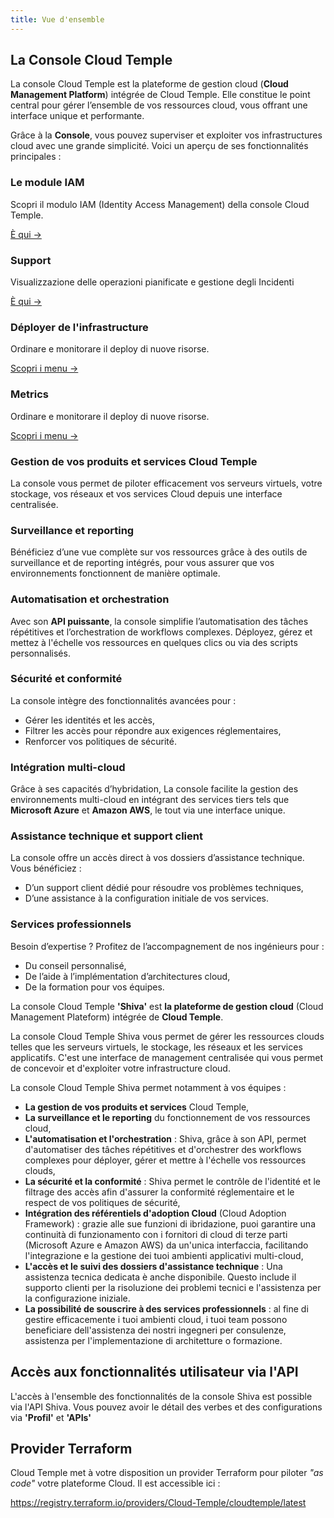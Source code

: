 ```yaml
---
title: Vue d'ensemble
---
```


## La Console Cloud Temple

La console Cloud Temple est la plateforme de gestion cloud (**Cloud Management Platform**) intégrée de Cloud Temple. Elle constitue le point central pour gérer l’ensemble de vos ressources cloud, vous offrant une interface unique et performante.

Grâce à la **Console**, vous pouvez superviser et exploiter vos infrastructures cloud avec une grande simplicité. Voici un aperçu de ses fonctionnalités principales :


<div class="card-grid">

  <div class="card">
    <h3>Le module IAM</h3>
    <p>Scopri il modulo IAM (Identity Access Management) della console Cloud Temple.</p>
    <a href="iam" class="card-link">È qui &rarr;</a>
  </div>

  <div class="card">
    <h3>Support</h3>
    <p>Visualizzazione delle operazioni pianificate e gestione degli Incidenti</p>
    <a href="status" class="card-link">È qui &rarr;</a>
  </div>

  <div class="card">
    <h3>Déployer de l'infrastructure</h3>
    <p>Ordinare e monitorare il deploy di nuove risorse.</p>
    <a href="orders" class="card-link">Scopri i menu &rarr;</a>
  </div>

  <div class="card">
    <h3>Metrics</h3>
    <p>Ordinare e monitorare il deploy di nuove risorse.</p>
    <a href="metrics/concepts" class="card-link">Scopri i menu &rarr;</a>
  </div>

</div>

### Gestion de vos produits et services Cloud Temple
La console vous permet de piloter efficacement vos serveurs virtuels, votre stockage, vos réseaux et vos services Cloud depuis une interface centralisée.

### Surveillance et reporting
Bénéficiez d’une vue complète sur vos ressources grâce à des outils de surveillance et de reporting intégrés, pour vous assurer que vos environnements fonctionnent de manière optimale.

### Automatisation et orchestration
Avec son **API puissante**, la console simplifie l’automatisation des tâches répétitives et l’orchestration de workflows complexes. Déployez, gérez et mettez à l'échelle vos ressources en quelques clics ou via des scripts personnalisés.

### Sécurité et conformité
La console intègre des fonctionnalités avancées pour :
- Gérer les identités et les accès,
- Filtrer les accès pour répondre aux exigences réglementaires,
- Renforcer vos politiques de sécurité.

### Intégration multi-cloud
Grâce à ses capacités d’hybridation, La console facilite la gestion des environnements multi-cloud en intégrant des services tiers tels que **Microsoft Azure** et **Amazon AWS**, le tout via une interface unique.

### Assistance technique et support client
La console offre un accès direct à vos dossiers d’assistance technique. Vous bénéficiez :
- D’un support client dédié pour résoudre vos problèmes techniques,
- D’une assistance à la configuration initiale de vos services.

### Services professionnels
Besoin d’expertise ? Profitez de l’accompagnement de nos ingénieurs pour :
- Du conseil personnalisé,
- De l’aide à l’implémentation d’architectures cloud,
- De la formation pour vos équipes.

La console Cloud Temple __'Shiva'__ est __la plateforme de gestion cloud__ (Cloud Management Plateform) intégrée de __Cloud Temple__.

La console Cloud Temple Shiva vous permet de gérer les ressources clouds telles que les serveurs virtuels, le stockage, les réseaux et les services applicatifs.
C'est une interface de management centralisée qui vous permet de concevoir et d'exploiter votre infrastructure cloud.

La console Cloud Temple Shiva permet notamment à vos équipes :

- __La gestion de vos produits et services__ Cloud Temple,
- __La surveillance et le reporting__ du fonctionnement de vos ressources cloud,
- __L'automatisation et l'orchestration__ : Shiva, grâce à son API, permet d'automatiser des tâches répétitives et d'orchestrer des workflows complexes pour déployer, gérer et mettre à l'échelle vos ressources clouds,
- __La sécurité et la conformité__ : Shiva permet le contrôle de l'identité et le filtrage des accès afin d'assurer la conformité réglementaire et le respect de vos politiques de sécurité,
- __Intégration des référentiels d'adoption Cloud__ (Cloud Adoption Framework) : grazie alle sue funzioni di ibridazione, puoi garantire una continuità di funzionamento con i fornitori di cloud di terze parti (Microsoft Azure e Amazon AWS) da un'unica interfaccia, facilitando l'integrazione e la gestione dei tuoi ambienti applicativi multi-cloud,
- __L'accès et le suivi des dossiers d'assistance technique__ : Una assistenza tecnica dedicata è anche disponibile. Questo include il supporto clienti per la risoluzione dei problemi tecnici e l'assistenza per la configurazione iniziale.
- __La possibilité de souscrire à des services professionnels__ : al fine di gestire efficacemente i tuoi ambienti cloud, i tuoi team possono beneficiare dell'assistenza dei nostri ingegneri per consulenze, assistenza per l'implementazione di architetture o formazione.

## Accès aux fonctionnalités utilisateur via l'API

L'accès à l'ensemble des fonctionnalités de la console Shiva est possible via l'API Shiva. 
Vous pouvez avoir le détail des verbes et des configurations via __'Profil'__ et __'APIs'__

## Provider Terraform

Cloud Temple met à votre disposition un provider Terraform pour piloter *"as code"* votre plateforme Cloud. Il est accessible ici :

https://registry.terraform.io/providers/Cloud-Temple/cloudtemple/latest